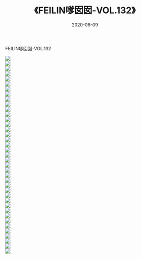 ﻿---
layout: post
title:  《FEILIN嗲囡囡-VOL.132》
date:   2020-06-09
img: http://img.660000.xyz/Sharelink/网络美图/2020/FEILIN嗲囡囡-VOL.132/000.jpg
categories: [美女, 清纯, 唯美]
---

FEILIN嗲囡囡-VOL.132

  ![](http://img.660000.xyz/Sharelink/网络美图/2020/FEILIN嗲囡囡-VOL.132/001.jpg) <br> ![](http://img.660000.xyz/Sharelink/网络美图/2020/FEILIN嗲囡囡-VOL.132/002.jpg) <br> ![](http://img.660000.xyz/Sharelink/网络美图/2020/FEILIN嗲囡囡-VOL.132/003.jpg) <br> ![](http://img.660000.xyz/Sharelink/网络美图/2020/FEILIN嗲囡囡-VOL.132/004.jpg) <br> ![](http://img.660000.xyz/Sharelink/网络美图/2020/FEILIN嗲囡囡-VOL.132/005.jpg) <br> ![](http://img.660000.xyz/Sharelink/网络美图/2020/FEILIN嗲囡囡-VOL.132/006.jpg) <br> ![](http://img.660000.xyz/Sharelink/网络美图/2020/FEILIN嗲囡囡-VOL.132/007.jpg) <br> ![](http://img.660000.xyz/Sharelink/网络美图/2020/FEILIN嗲囡囡-VOL.132/008.jpg) <br> ![](http://img.660000.xyz/Sharelink/网络美图/2020/FEILIN嗲囡囡-VOL.132/009.jpg) <br> ![](http://img.660000.xyz/Sharelink/网络美图/2020/FEILIN嗲囡囡-VOL.132/010.jpg) <br> ![](http://img.660000.xyz/Sharelink/网络美图/2020/FEILIN嗲囡囡-VOL.132/011.jpg) <br> ![](http://img.660000.xyz/Sharelink/网络美图/2020/FEILIN嗲囡囡-VOL.132/012.jpg) <br> ![](http://img.660000.xyz/Sharelink/网络美图/2020/FEILIN嗲囡囡-VOL.132/013.jpg) <br> ![](http://img.660000.xyz/Sharelink/网络美图/2020/FEILIN嗲囡囡-VOL.132/014.jpg) <br> ![](http://img.660000.xyz/Sharelink/网络美图/2020/FEILIN嗲囡囡-VOL.132/015.jpg) <br> ![](http://img.660000.xyz/Sharelink/网络美图/2020/FEILIN嗲囡囡-VOL.132/016.jpg) <br> ![](http://img.660000.xyz/Sharelink/网络美图/2020/FEILIN嗲囡囡-VOL.132/017.jpg) <br> ![](http://img.660000.xyz/Sharelink/网络美图/2020/FEILIN嗲囡囡-VOL.132/018.jpg) <br> ![](http://img.660000.xyz/Sharelink/网络美图/2020/FEILIN嗲囡囡-VOL.132/019.jpg) <br> ![](http://img.660000.xyz/Sharelink/网络美图/2020/FEILIN嗲囡囡-VOL.132/020.jpg) <br> ![](http://img.660000.xyz/Sharelink/网络美图/2020/FEILIN嗲囡囡-VOL.132/021.jpg) <br> ![](http://img.660000.xyz/Sharelink/网络美图/2020/FEILIN嗲囡囡-VOL.132/022.jpg) <br> ![](http://img.660000.xyz/Sharelink/网络美图/2020/FEILIN嗲囡囡-VOL.132/023.jpg) <br> ![](http://img.660000.xyz/Sharelink/网络美图/2020/FEILIN嗲囡囡-VOL.132/024.jpg) <br> ![](http://img.660000.xyz/Sharelink/网络美图/2020/FEILIN嗲囡囡-VOL.132/025.jpg) <br> ![](http://img.660000.xyz/Sharelink/网络美图/2020/FEILIN嗲囡囡-VOL.132/026.jpg) <br> ![](http://img.660000.xyz/Sharelink/网络美图/2020/FEILIN嗲囡囡-VOL.132/027.jpg) <br> ![](http://img.660000.xyz/Sharelink/网络美图/2020/FEILIN嗲囡囡-VOL.132/028.jpg) <br> ![](http://img.660000.xyz/Sharelink/网络美图/2020/FEILIN嗲囡囡-VOL.132/029.jpg) <br> ![](http://img.660000.xyz/Sharelink/网络美图/2020/FEILIN嗲囡囡-VOL.132/030.jpg) <br> ![](http://img.660000.xyz/Sharelink/网络美图/2020/FEILIN嗲囡囡-VOL.132/031.jpg) <br> ![](http://img.660000.xyz/Sharelink/网络美图/2020/FEILIN嗲囡囡-VOL.132/032.jpg) <br> ![](http://img.660000.xyz/Sharelink/网络美图/2020/FEILIN嗲囡囡-VOL.132/033.jpg) <br> ![](http://img.660000.xyz/Sharelink/网络美图/2020/FEILIN嗲囡囡-VOL.132/034.jpg) <br> ![](http://img.660000.xyz/Sharelink/网络美图/2020/FEILIN嗲囡囡-VOL.132/035.jpg) <br> ![](http://img.660000.xyz/Sharelink/网络美图/2020/FEILIN嗲囡囡-VOL.132/036.jpg) <br> ![](http://img.660000.xyz/Sharelink/网络美图/2020/FEILIN嗲囡囡-VOL.132/037.jpg) <br> ![](http://img.660000.xyz/Sharelink/网络美图/2020/FEILIN嗲囡囡-VOL.132/038.jpg) <br> ![](http://img.660000.xyz/Sharelink/网络美图/2020/FEILIN嗲囡囡-VOL.132/039.jpg) <br>
